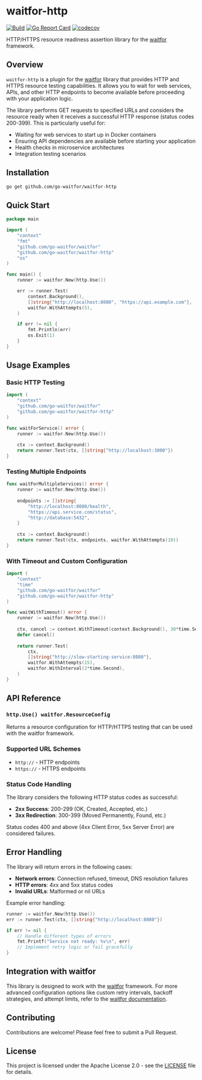 # waitfor-http

[![Build](https://github.com/go-waitfor/waitfor-http/actions/workflows/build.yml/badge.svg)](https://github.com/go-waitfor/waitfor-http/actions/workflows/build.yml)
[![Go Report Card](https://goreportcard.com/badge/github.com/go-waitfor/waitfor-http)](https://goreportcard.com/report/github.com/go-waitfor/waitfor-http)
[![codecov](https://codecov.io/gh/go-waitfor/waitfor-http/branch/main/graph/badge.svg)](https://codecov.io/gh/go-waitfor/waitfor-http)

HTTP/HTTPS resource readiness assertion library for the [waitfor](https://github.com/go-waitfor/waitfor) framework.

## Overview

`waitfor-http` is a plugin for the [waitfor](https://github.com/go-waitfor/waitfor) library that provides HTTP and HTTPS resource testing capabilities. It allows you to wait for web services, APIs, and other HTTP endpoints to become available before proceeding with your application logic.

The library performs GET requests to specified URLs and considers the resource ready when it receives a successful HTTP response (status codes 200-399). This is particularly useful for:

- Waiting for web services to start up in Docker containers
- Ensuring API dependencies are available before starting your application
- Health checks in microservice architectures
- Integration testing scenarios

## Installation

```bash
go get github.com/go-waitfor/waitfor-http
```

## Quick Start

```go
package main

import (
	"context"
	"fmt"
	"github.com/go-waitfor/waitfor"
	"github.com/go-waitfor/waitfor-http"
	"os"
)

func main() {
	runner := waitfor.New(http.Use())

	err := runner.Test(
		context.Background(),
		[]string{"http://localhost:8080", "https://api.example.com"},
		waitfor.WithAttempts(5),
	)

	if err != nil {
		fmt.Println(err)
		os.Exit(1)
	}
}
```

## Usage Examples

### Basic HTTP Testing

```go
import (
	"context"
	"github.com/go-waitfor/waitfor"
	"github.com/go-waitfor/waitfor-http"
)

func waitForService() error {
	runner := waitfor.New(http.Use())
	
	ctx := context.Background()
	return runner.Test(ctx, []string{"http://localhost:3000"})
}
```

### Testing Multiple Endpoints

```go
func waitForMultipleServices() error {
	runner := waitfor.New(http.Use())
	
	endpoints := []string{
		"http://localhost:8080/health",
		"https://api.service.com/status",
		"http://database:5432",
	}
	
	ctx := context.Background()
	return runner.Test(ctx, endpoints, waitfor.WithAttempts(10))
}
```

### With Timeout and Custom Configuration

```go
import (
	"context"
	"time"
	"github.com/go-waitfor/waitfor"
	"github.com/go-waitfor/waitfor-http"
)

func waitWithTimeout() error {
	runner := waitfor.New(http.Use())
	
	ctx, cancel := context.WithTimeout(context.Background(), 30*time.Second)
	defer cancel()
	
	return runner.Test(
		ctx,
		[]string{"http://slow-starting-service:8080"},
		waitfor.WithAttempts(15),
		waitfor.WithInterval(2*time.Second),
	)
}
```

## API Reference

### `http.Use() waitfor.ResourceConfig`

Returns a resource configuration for HTTP/HTTPS testing that can be used with the waitfor framework.

### Supported URL Schemes

- `http://` - HTTP endpoints
- `https://` - HTTPS endpoints

### Status Code Handling

The library considers the following HTTP status codes as successful:
- **2xx Success**: 200-299 (OK, Created, Accepted, etc.)
- **3xx Redirection**: 300-399 (Moved Permanently, Found, etc.)

Status codes 400 and above (4xx Client Error, 5xx Server Error) are considered failures.

## Error Handling

The library will return errors in the following cases:

- **Network errors**: Connection refused, timeout, DNS resolution failures
- **HTTP errors**: 4xx and 5xx status codes
- **Invalid URLs**: Malformed or nil URLs

Example error handling:

```go
runner := waitfor.New(http.Use())
err := runner.Test(ctx, []string{"http://localhost:8080"})

if err != nil {
	// Handle different types of errors
	fmt.Printf("Service not ready: %v\n", err)
	// Implement retry logic or fail gracefully
}
```

## Integration with waitfor

This library is designed to work with the [waitfor](https://github.com/go-waitfor/waitfor) framework. For more advanced configuration options like custom retry intervals, backoff strategies, and attempt limits, refer to the [waitfor documentation](https://github.com/go-waitfor/waitfor).

## Contributing

Contributions are welcome! Please feel free to submit a Pull Request.

## License

This project is licensed under the Apache License 2.0 - see the [LICENSE](LICENSE) file for details.